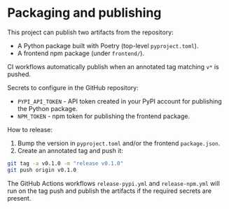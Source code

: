 # Packaging and publishing

This project can publish two artifacts from the repository:

- A Python package built with Poetry (top-level `pyproject.toml`).
- A frontend npm package (under `frontend/`).

CI workflows automatically publish when an annotated tag matching `v*` is pushed.

Secrets to configure in the GitHub repository:

- `PYPI_API_TOKEN` - API token created in your PyPI account for publishing the Python package.
- `NPM_TOKEN` - npm token for publishing the frontend package.

How to release:

1. Bump the version in `pyproject.toml` and/or the frontend `package.json`.
2. Create an annotated tag and push it:

```bash
git tag -a v0.1.0 -m "release v0.1.0"
git push origin v0.1.0
```

The GitHub Actions workflows `release-pypi.yml` and `release-npm.yml` will run on the tag push and publish the artifacts if the required secrets are present.
